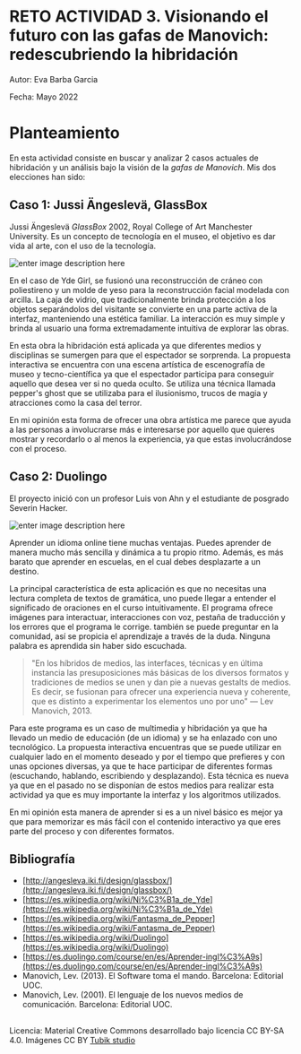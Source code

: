 #  RETO ACTIVIDAD 3. Visionando el futuro con las gafas de Manovich: redescubriendo la hibridación

Autor: Eva Barba Garcia

Fecha: Mayo 2022

# **Planteamiento**

En esta actividad consiste en buscar y analizar 2 casos actuales de hibridación y un análisis bajo la visión de la *gafas de Manovich*. Mis dos elecciones han sido:

## **Caso 1: Jussi Ängeslevä, GlassBox**

Jussi Ängeslevä *GlassBox* 2002, Royal College of Art Manchester University.
Es un concepto de tecnología en el museo, el objetivo es dar vida al arte, con el uso de la tecnología.

 ![enter image description here](http://angesleva.iki.fi/content/5.design/3.glassbox/5.jpg)

En el caso de Yde Girl, se fusionó una reconstrucción de cráneo con poliestireno y un molde de yeso para la reconstrucción facial modelada con arcilla. La caja de vidrio, que tradicionalmente brinda protección a los objetos separándolos del visitante se convierte en una parte activa de la interfaz, manteniendo una estética familiar.
La interacción es muy simple y brinda al usuario una forma extremadamente intuitiva de explorar las obras.

En esta obra la hibridación está aplicada ya que diferentes medios y disciplinas se sumergen para que el espectador se sorprenda. La propuesta interactiva se encuentra con una escena artística de escenografía de museo y tecno-científica ya que el espectador participa para conseguir aquello que desea ver si no queda oculto. Se utiliza una técnica llamada pepper's ghost que se utilizaba para el ilusionismo, trucos de magia y atracciones como la casa del terror.

En mi opinión esta forma de ofrecer una obra artística me parece que ayuda a las personas a involucrarse más e interesarse por aquello que quieres mostrar y recordarlo o al menos la experiencia, ya que estas involucrándose con el proceso.

## **Caso 2: Duolingo**
El proyecto inició con un profesor Luis von Ahn y el estudiante de posgrado Severin Hacker.

![enter image description here](https://tentulogo.com/wp-content/uploads/2017/11/app-duolingo.jpg)

Aprender un idioma online tiene muchas ventajas. Puedes aprender de manera mucho más sencilla y dinámica a tu propio ritmo. Además, es más barato que aprender en escuelas, en el cual debes desplazarte a un destino.

La principal característica de esta aplicación es que no necesitas una lectura completa de textos de gramática, uno puede llegar a entender el significado de oraciones en el curso intuitivamente. El programa ofrece imágenes para interactuar, interacciones con voz, pestaña de traducción y los errores que el programa le corrige. también se puede preguntar en la comunidad, así se propicia el aprendizaje a través de la duda. Ninguna palabra es aprendida sin haber sido escuchada.

> "En los híbridos de medios, las interfaces, técnicas y en última instancia las presuposiciones más básicas de los diversos formatos y tradiciones de medios se unen y dan pie a nuevas gestalts de medios. Es decir, se fusionan para ofrecer una experiencia nueva y coherente, que es distinto a experimentar los elementos uno por uno" — Lev Manovich, 2013.

Para este programa es un caso de multimedia y hibridación ya que ha llevado un medio de educación (de un idioma) y se ha enlazado con uno tecnológico. La propuesta interactiva encuentras que se puede utilizar en cualquier lado en el momento deseado y por el tiempo que prefieres y con unas opciones diversas, ya que te hace participar de diferentes formas (escuchando, hablando, escribiendo y desplazando). Esta técnica es nueva ya que en el pasado no se disponían de estos medios para realizar esta actividad ya que es muy importante la interfaz y los algoritmos utilizados.

En mi opinión esta manera de aprender si es a un nivel básico es mejor ya que para memorizar es más fácil con el contenido interactivo ya que eres parte del proceso y con diferentes formatos.

## Bibliografía

 - [http://angesleva.iki.fi/design/glassbox/](http://angesleva.iki.fi/design/glassbox/)
 - [https://es.wikipedia.org/wiki/Ni%C3%B1a_de_Yde](https://es.wikipedia.org/wiki/Ni%C3%B1a_de_Yde)
 - [https://es.wikipedia.org/wiki/Fantasma_de_Pepper](https://es.wikipedia.org/wiki/Fantasma_de_Pepper)
 - [https://es.wikipedia.org/wiki/Duolingo](https://es.wikipedia.org/wiki/Duolingo)
 -  [https://es.duolingo.com/course/en/es/Aprender-ingl%C3%A9s](https://es.duolingo.com/course/en/es/Aprender-ingl%C3%A9s)
 -  Manovich, Lev. (2013). El Software toma el mando. Barcelona:
   Editorial UOC.
 -    Manovich, Lev. (2001). El lenguaje de los nuevos medios de
   comunicación. Barcelona: Editorial UOC.
   ##
Licencia: Material Creative Commons desarrollado bajo licencia CC BY-SA 4.0. Imágenes CC BY  [Tubik studio](https://blog.tubikstudio.com/how-to-create-original-flat-illustrations-designers-tips/)
